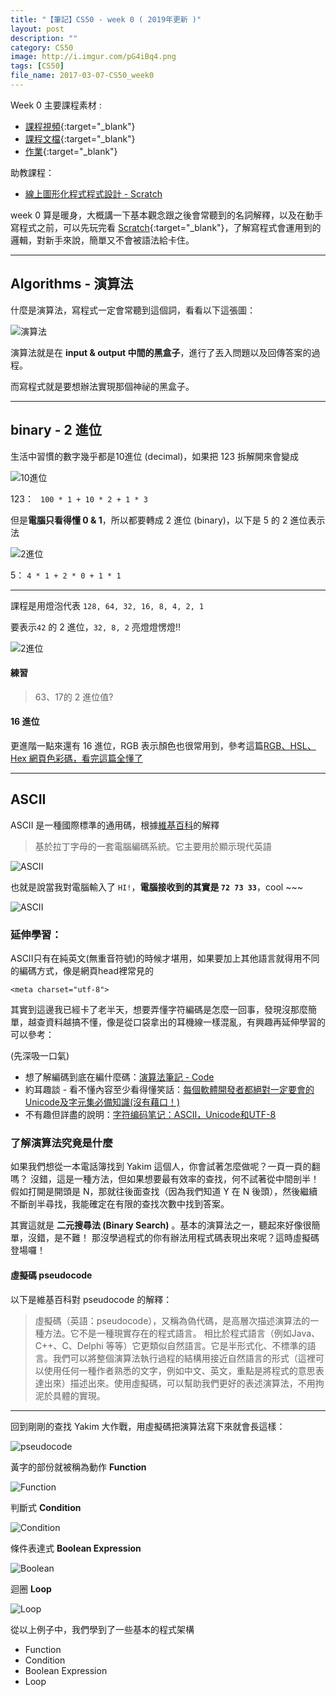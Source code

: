 ```yaml
---
title: "【筆記】CS50 - week 0 ( 2019年更新 )"
layout: post
description: ""
category: CS50
image: http://i.imgur.com/pG4iBq4.png
tags: [CS50]
file_name: 2017-03-07-CS50_week0
---
```


Week 0 主要課程素材 : 

- [課程視頻](https://video.cs50.net/2016/fall/lectures/0){:target="_blank"}
- [課程文檔](http://docs.cs50.net/2016/fall/notes/0/week0.html){:target="_blank"}
- [作業](http://docs.cs50.net/2017/x/psets/0/pset0.html){:target="_blank"}

助教課程：

- [線上圖形化程式程式設計 - Scratch](https://www.youtube.com/embed/poT5Yd0Ag8I?autoplay=1&rel=0)

week 0 算是暖身，大概講一下基本觀念跟之後會常聽到的名詞解釋，以及在動手寫程式之前，可以先玩完看 [Scratch](https://scratch.mit.edu/projects/editor/?tip_bar=home){:target="_blank"}，了解寫程式會運用到的邏輯，對新手來說，簡單又不會被語法給卡住。

---

## Algorithms - 演算法

什麼是演算法，寫程式一定會常聽到這個詞，看看以下這張圖：

![演算法](http://i.imgur.com/pG4iBq4.png)

演算法就是在 **input & output 中間的黑盒子**，進行了丟入問題以及回傳答案的過程。

而寫程式就是要想辦法實現那個神祕的黑盒子。


---

## binary - 2 進位

生活中習慣的數字幾乎都是10進位 (decimal)，如果把 123 拆解開來會變成

![10進位](http://i.imgur.com/pPMP8Y0.png)

123： `` 100 * 1 + 10 * 2 + 1 * 3``

但是**電腦只看得懂 0 & 1**，所以都要轉成 2 進位 (binary)，以下是 5 的 2 進位表示法

![2進位](http://i.imgur.com/C4YhYlJ.png)

5： ``4 * 1 + 2 * 0 + 1 * 1``

---

課程是用燈泡代表 ``128, 64, 32, 16, 8, 4, 2, 1``

要表示``42`` 的 2 進位，``32, 8, 2`` 亮燈燈愣燈!!

![2進位](http://i.imgur.com/U2I5gfE.png)

#### 練習

> 63、17的 2 進位值?

#### 16 進位

更進階一點來還有 16 進位，RGB 表示顏色也很常用到，參考這篇[RGB、HSL、Hex 網頁色彩碼，看完這篇全懂了](http://csscoke.com/2015/01/01/rgb-hsl-hex/)

---

## ASCII


ASCII 是一種國際標準的通用碼，根據[維基百科](https://zh.wikipedia.org/wiki/ASCII)的解釋

> 基於拉丁字母的一套電腦編碼系統。它主要用於顯示現代英語

![ASCII](http://i.imgur.com/n0dbPUN.gif)

也就是說當我對電腦輸入了 `HI!`，**電腦接收到的其實是 ``72 73 33``**，cool ~~~

![ASCII](http://i.imgur.com/yUM1FdS.png)



### 延伸學習：  

ASCII只有在純英文(無重音符號)的時候才堪用，如果要加上其他語言就得用不同的編碼方式，像是網頁head裡常見的

```
<meta charset="utf-8">
```

其實到這邊我已經卡了老半天，想要弄懂字符編碼是怎麼一回事，發現沒那麼簡單，越查資料越搞不懂，像是從口袋拿出的耳機線一樣混亂，有興趣再延伸學習的可以參考：

(先深吸一口氣)

- 想了解編碼到底在編什麼碼：[演算法筆記 - Code](http://www.csie.ntnu.edu.tw/~u91029/Code.html)
- 約耳趣談 - 看不懂內容至少看得懂笑話：[每個軟體開發者都絕對一定要會的Unicode及字元集必備知識(沒有藉口！)](http://local.joelonsoftware.com/wiki/The_Joel_on_Software_Translation_Project:%E8%90%AC%E5%9C%8B%E7%A2%BC)
- 不有趣但詳盡的說明：[字符编码笔记：ASCII，Unicode和UTF-8](http://www.ruanyifeng.com/blog/2007/10/ascii_unicode_and_utf-8.html)


### 了解演算法究竟是什麼

如果我們想從一本電話簿找到 Yakim 這個人，你會試著怎麼做呢？一頁一頁的翻嗎？
沒錯，這是一種方法，但如果想要最有效率的查找，何不試著從中間剖半！
假如打開是開頭是 N，那就往後面查找（因為我們知道 Y 在 N 後頭），然後繼續不斷剖半尋找，我能確定在有限的查找次數中找到答案。

其實這就是 **二元搜尋法 (Binary Search)** 。基本的演算法之一，聽起來好像很簡單，沒錯，是不難！
那沒學過程式的你有辦法用程式碼表現出來呢？這時虛擬碼登場囉！

#### 虛擬碼 pseudocode

以下是維基百科對 pseudocode 的解釋：

> 虛擬碼（英語：pseudocode），又稱為偽代碼，是高層次描述演算法的一種方法。它不是一種現實存在的程式語言。
> 相比於程式語言（例如Java、C++、C、Delphi 等等）它更類似自然語言。它是半形式化、不標準的語言。我們可以將整個演算法執行過程的結構用接近自然語言的形式（這裡可以使用任何一種作者熟悉的文字，例如中文、英文，重點是將程式的意思表達出來）描述出來。使用虛擬碼，可以幫助我們更好的表述演算法，不用拘泥於具體的實現。


---

回到剛剛的查找 Yakim 大作戰，用虛擬碼把演算法寫下來就會長這樣：

![pseudocode](https://i.imgur.com/arZyqnz.png)

黃字的部份就被稱為動作 **Function**

![Function](https://i.imgur.com/4tsjo8O.png)

判斷式 **Condition**

![Condition](https://i.imgur.com/iUi0yEo.png)


條件表達式 **Boolean Expression**

![Boolean](https://i.imgur.com/Tw6aLoM.png)

迴圈 **Loop**

![Loop](https://i.imgur.com/OGUbRZw.png)

從以上例子中，我們學到了一些基本的程式架構

- Function
- Condition
- Boolean Expression
- Loop

